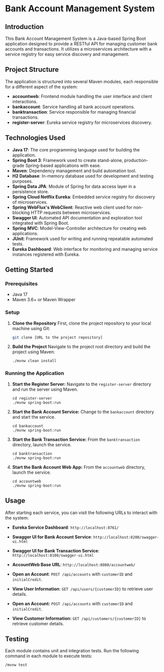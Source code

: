 # Bank Account Management System

## Introduction

This Bank Account Management System is a Java-based Spring Boot application designed to provide a RESTful API for managing customer bank accounts and transactions. It utilizes a microservices architecture with a service registry for easy service discovery and management.

## Project Structure

The application is structured into several Maven modules, each responsible for a different aspect of the system:

- **accountweb**: Frontend module handling the user interface and client interactions.
- **bankaccount**: Service handling all bank account operations.
- **banktransaction**: Service responsible for managing financial transactions.
- **register-server**: Eureka service registry for microservices discovery.

## Technologies Used

- **Java 17**: The core programming language used for building the application.
- **Spring Boot 3**: Framework used to create stand-alone, production-grade Spring-based applications with ease.
- **Maven**: Dependency management and build automation tool.
- **H2 Database**: In-memory database used for development and testing purposes.
- **Spring Data JPA**: Module of Spring for data access layer in a persistence store.
- **Spring Cloud Netflix Eureka**: Embedded service registry for discovery of microservices.
- **Spring WebFlux's WebClient**: Reactive web client used for non-blocking HTTP requests between microservices.
- **Swagger UI**: Automated API documentation and exploration tool integrated with Spring Boot.
- **Spring MVC**: Model-View-Controller architecture for creating web applications.
- **JUnit**: Framework used for writing and running repeatable automated tests.
- **Eureka Dashboard**: Web interface for monitoring and managing service instances registered with Eureka.

## Getting Started

### Prerequisites

- Java 17
- Maven 3.6+ or Maven Wrapper

### Setup

1. **Clone the Repository**
   First, clone the project repository to your local machine using Git:
   ```bash
   git clone [URL to the project repository]

2. **Build the Project**
   Navigate to the project root directory and build the project using Maven:
   ```
   ./mvnw clean install
   ```
### Running the Application

1. **Start the Register Server:**
   Navigate to the `register-server` directory and run the server using Maven.
   ```
   cd register-server  
   ./mvnw spring-boot:run
   ```
2. **Start the Bank Account Service:**
   Change to the `bankaccount` directory and start the service.
   ```
   cd bankaccount  
   ./mvnw spring-boot:run
   ```
3. **Start the Bank Transaction Service:**
   From the `banktransaction` directory, launch the service.
   ```
   cd banktransaction  
   ./mvnw spring-boot:run
   ```
4. **Start the Bank Account Web App:**
   From the `accountweb` directory, launch the service.
   ```
   cd accountweb  
   ./mvnw spring-boot:run
   ```
## Usage

After starting each service, you can visit the following URLs to interact with the system:

- **Eureka Service Dashboard**: `http://localhost:8761/`

- **Swagger UI for Bank Account Service**: `http://localhost:8200/swagger-ui.html`
- **Swagger UI for Bank Transaction Service**: `http://localhost:8100/swagger-ui.html`
- **AccountWeb Base URL**: `http://localhost:8080/accountweb/`

- **Open an Account**: `POST /api/accounts` with `customerID` and `initialCredit`.
- **View User Information**: `GET /api/users/{customerID}` to retrieve user details.

- **Open an Account:** `POST /api/accounts` with `customerID` and `initialCredit`.
- **View Customer Information:** `GET /api/customers/{customerID}` to retrieve customer details.

## Testing

Each module contains unit and integration tests. Run the following command in each module to execute tests:
   ```
   /mvnw test
   ```

